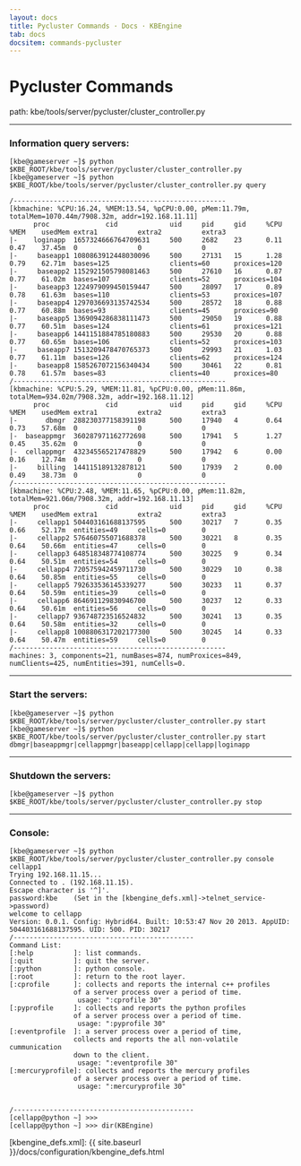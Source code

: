 ```yaml
---
layout: docs
title: Pycluster Commands · Docs · KBEngine
tab: docs
docsitem: commands-pycluster
---
```


Pycluster Commands
================

path: 
	kbe/tools/server/pycluster/cluster_controller.py


-----------------------------------------------------
### Information query servers:

	[kbe@gameserver ~]$ python $KBE_ROOT/kbe/tools/server/pycluster/cluster_controller.py
	[kbe@gameserver ~]$ python $KBE_ROOT/kbe/tools/server/pycluster/cluster_controller.py query

	/-----------------------------------------------------
	[kbmachine: %CPU:16.24, %MEM:13.54, %pCPU:0.00, pMem:11.79m, totalMem=1070.44m/7908.32m, addr=192.168.11.11]
	      proc              cid             uid     pid     gid     %CPU    %MEM    usedMem extra1          extra2          extra3
	|-    loginapp  1657324666764709631     500     2682    23      0.11    0.47    37.45m  0               0               0
	|-     baseapp1 1080863912448030096     500     27131   15      1.28    0.79    62.71m  bases=125               clients=60      proxices=120
	|-     baseapp2 1152921505798081463     500     27610   16      0.87    0.77    61.02m  bases=107               clients=52      proxices=104
	|-     baseapp3 1224979099450159447     500     28097   17      0.89    0.78    61.63m  bases=110               clients=53      proxices=107
	|-     baseapp4 1297036693135742534     500     28572   18      0.88    0.77    60.88m  bases=93                clients=45      proxices=90
	|-     baseapp5 1369094286838111473     500     29050   19      0.88    0.77    60.51m  bases=124               clients=61      proxices=121
	|-     baseapp6 1441151884785180883     500     29530   20      0.88    0.77    60.65m  bases=106               clients=52      proxices=103
	|-     baseapp7 1513209478470765373     500     29993   21      1.03    0.77    61.11m  bases=126               clients=62      proxices=124
	|-     baseapp8 1585267072156340434     500     30461   22      0.81    0.78    61.57m  bases=83                clients=40      proxices=80
	/-----------------------------------------------------
	[kbmachine: %CPU:5.29, %MEM:11.81, %pCPU:0.00, pMem:11.86m, totalMem=934.02m/7908.32m, addr=192.168.11.12]
	      proc              cid             uid     pid     gid     %CPU    %MEM    usedMem extra1          extra2          extra3
	|-       dbmgr  288230377158391198      500     17940   4       0.64    0.73    57.68m  0               0               0
	|-  baseappmgr  360287971162772698      500     17941   5       1.27    0.45    35.62m  0               0               0
	|-  cellappmgr  432345565217478829      500     17942   6       0.00    0.16    12.74m  0               0               0
	|-     billing  144115189132878121      500     17939   2       0.00    0.49    38.73m  0               0               0
	/-----------------------------------------------------
	[kbmachine: %CPU:2.48, %MEM:11.65, %pCPU:0.00, pMem:11.82m, totalMem=921.06m/7908.32m, addr=192.168.11.13]
	      proc              cid             uid     pid     gid     %CPU    %MEM    usedMem extra1          extra2          extra3
	|-     cellapp1 504403161688137595      500     30217   7       0.35    0.66    52.17m  entities=49     cells=0         0
	|-     cellapp2 576460755071688378      500     30221   8       0.35    0.64    50.66m  entities=47     cells=0         0
	|-     cellapp3 648518348774108774      500     30225   9       0.34    0.64    50.51m  entities=54     cells=0         0
	|-     cellapp4 720575942459711730      500     30229   10      0.38    0.64    50.85m  entities=55     cells=0         0
	|-     cellapp5 792633536145339277      500     30233   11      0.37    0.64    50.59m  entities=39     cells=0         0
	|-     cellapp6 864691129830946700      500     30237   12      0.33    0.64    50.61m  entities=56     cells=0         0
	|-     cellapp7 936748723516524832      500     30241   13      0.35    0.64    50.58m  entities=32     cells=0         0
	|-     cellapp8 1008806317202177300     500     30245   14      0.33    0.64    50.47m  entities=59     cells=0         0
	/-----------------------------------------------------
	machines: 3, components=21, numBases=874, numProxices=849, numClients=425, numEntities=391, numCells=0.


-----------------------------------------------------
### Start the servers:

	[kbe@gameserver ~]$ python $KBE_ROOT/kbe/tools/server/pycluster/cluster_controller.py start
	[kbe@gameserver ~]$ python $KBE_ROOT/kbe/tools/server/pycluster/cluster_controller.py start dbmgr|baseappmgr|cellappmgr|baseapp|cellapp|cellapp|loginapp


-----------------------------------------------------
### Shutdown the servers:

	[kbe@gameserver ~]$ python $KBE_ROOT/kbe/tools/server/pycluster/cluster_controller.py stop


-----------------------------------------------------
### Console:

	[kbe@gameserver ~]$ python $KBE_ROOT/kbe/tools/server/pycluster/cluster_controller.py console cellapp1
	Trying 192.168.11.15...
	Connected to . (192.168.11.15).
	Escape character is '^]'.
	password:kbe	(Set in the [kbengine_defs.xml]->telnet_service->password)
	welcome to cellapp 
	Version: 0.0.1. Config: Hybrid64. Built: 10:53:47 Nov 20 2013. AppUID: 504403161688137595. UID: 500. PID: 30217
	/---------------------------------------------
	Command List:
	[:help          ]: list commands.
	[:quit          ]: quit the server.
	[:python        ]: python console.
	[:root          ]: return to the root layer.
	[:cprofile      ]: collects and reports the internal c++ profiles 
	                of a server process over a period of time.
	                 usage: ":cprofile 30"
	[:pyprofile     ]: collects and reports the python profiles 
	                of a server process over a period of time.
	                 usage: ":pyprofile 30"
	[:eventprofile  ]: a server process over a period of time, 
	                collects and reports the all non-volatile cummunication 
	                down to the client.
	                 usage: ":eventprofile 30"
	[:mercuryprofile]: collects and reports the mercury profiles 
	                of a server process over a period of time.
	                 usage: ":mercuryprofile 30"


	/--------------------------------------------- 
	[cellapp@python ~] >>> 
	[cellapp@python ~] >>> dir(KBEngine)

[kbengine_defs.xml]: {{ site.baseurl }}/docs/configuration/kbengine_defs.html
